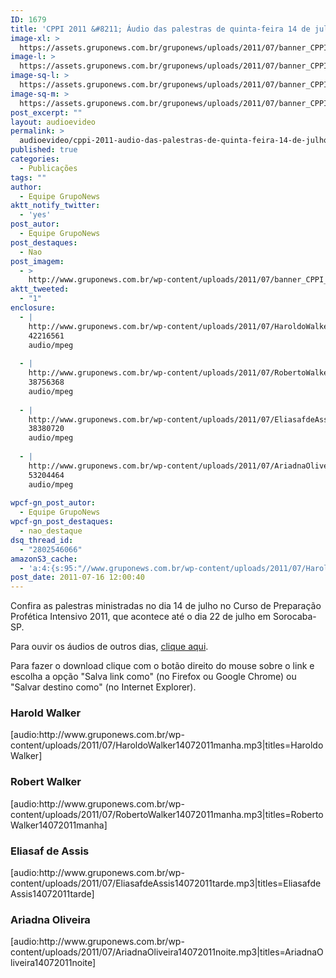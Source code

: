 ```yaml
---
ID: 1679
title: 'CPPI 2011 &#8211; Áudio das palestras de quinta-feira 14 de julho'
image-xl: >
  https://assets.gruponews.com.br/gruponews/uploads/2011/07/banner_CPPI_audios-14.jpg
image-l: >
  https://assets.gruponews.com.br/gruponews/uploads/2011/07/banner_CPPI_audios-14.jpg
image-sq-l: >
  https://assets.gruponews.com.br/gruponews/uploads/2011/07/banner_CPPI_audios-14.jpg
image-sq-m: >
  https://assets.gruponews.com.br/gruponews/uploads/2011/07/banner_CPPI_audios-14-720x307.jpg
post_excerpt: ""
layout: audioevideo
permalink: >
  audioevideo/cppi-2011-audio-das-palestras-de-quinta-feira-14-de-julho
published: true
categories:
  - Publicações
tags: ""
author:
  - Equipe GrupoNews
aktt_notify_twitter:
  - 'yes'
post_autor:
  - Equipe GrupoNews
post_destaques:
  - Nao
post_imagem:
  - >
    http://www.gruponews.com.br/wp-content/uploads/2011/07/banner_CPPI_audios-14.jpg
aktt_tweeted:
  - "1"
enclosure:
  - |
    http://www.gruponews.com.br/wp-content/uploads/2011/07/HaroldoWalker14072011manha.mp3
    42216561
    audio/mpeg
    
  - |
    http://www.gruponews.com.br/wp-content/uploads/2011/07/RobertoWalker14072011manha.mp3
    38756368
    audio/mpeg
    
  - |
    http://www.gruponews.com.br/wp-content/uploads/2011/07/EliasafdeAssis14072011tarde.mp3
    38380720
    audio/mpeg
    
  - |
    http://www.gruponews.com.br/wp-content/uploads/2011/07/AriadnaOliveira14072011noite.mp3
    53204464
    audio/mpeg
    
wpcf-gn_post_autor:
  - Equipe GrupoNews
wpcf-gn_post_destaques:
  - nao_destaque
dsq_thread_id:
  - "2802546066"
amazonS3_cache:
  - 'a:4:{s:95:"//www.gruponews.com.br/wp-content/uploads/2011/07/HaroldoWalker14072011manha.mp3|titles=Haroldo";a:1:{s:9:"timestamp";i:1516363727;}s:114:"//www.gruponews.com.br/wp-content/uploads/2011/07/RobertoWalker14072011manha.mp3|titles=RobertoWalker14072011manha";a:1:{s:9:"timestamp";i:1516363727;}s:116:"//www.gruponews.com.br/wp-content/uploads/2011/07/EliasafdeAssis14072011tarde.mp3|titles=EliasafdeAssis14072011tarde";a:1:{s:9:"timestamp";i:1516363727;}s:118:"//www.gruponews.com.br/wp-content/uploads/2011/07/AriadnaOliveira14072011noite.mp3|titles=AriadnaOliveira14072011noite";a:1:{s:9:"timestamp";i:1516363727;}}'
post_date: 2011-07-16 12:00:40
---
```

Confira as palestras ministradas no dia 14 de julho no Curso de Preparação Profética Intensivo 2011, que acontece até o dia 22 de julho em Sorocaba-SP.

Para ouvir os áudios de outros dias, <a href="http://www.gruponews.com.br/assuntos/publicacoes/audio/cppi2011">clique aqui</a>.

Para fazer o download clique com o botão direito do mouse sobre o link e escolha a opção "Salva link como" (no Firefox ou Google Chrome) ou "Salvar destino como" (no Internet Explorer).
<h3>Harold Walker</h3>
[audio:http://www.gruponews.com.br/wp-content/uploads/2011/07/HaroldoWalker14072011manha.mp3|titles=Haroldo Walker]
<h3>Robert Walker</h3>
[audio:http://www.gruponews.com.br/wp-content/uploads/2011/07/RobertoWalker14072011manha.mp3|titles=RobertoWalker14072011manha]
<h3>Eliasaf de Assis</h3>
[audio:http://www.gruponews.com.br/wp-content/uploads/2011/07/EliasafdeAssis14072011tarde.mp3|titles=EliasafdeAssis14072011tarde]
<h3>Ariadna Oliveira</h3>
[audio:http://www.gruponews.com.br/wp-content/uploads/2011/07/AriadnaOliveira14072011noite.mp3|titles=AriadnaOliveira14072011noite]